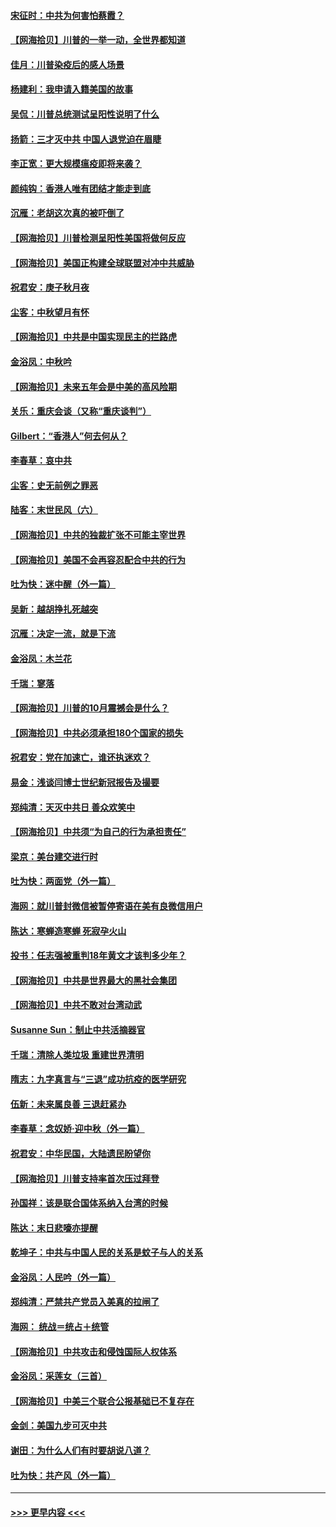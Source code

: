 #### [宋征时：中共为何害怕蔡霞？](../pages/nsc993/n12459097.md?t=10071902) 
#### [【网海拾贝】川普的一举一动，全世界都知道](../pages/nsc993/n12458825.md?t=10071902) 
#### [佳月：川普染疫后的感人场景](../pages/nsc993/n12456994.md?t=10071902) 
#### [杨建利：我申请入籍美国的故事](../pages/nsc993/n12455635.md?t=10071902) 
#### [吴侃：川普总统测试呈阳性说明了什么](../pages/nsc993/n12451869.md?t=10071902) 
#### [扬箭：三才灭中共 中国人退党迫在眉睫](../pages/nsc993/n12451842.md?t=10071902) 
#### [李正宽：更大规模瘟疫即将来袭？](../pages/nsc993/n12451455.md?t=10071902) 
#### [颜纯钩：香港人唯有团结才能走到底](../pages/nsc993/n12450870.md?t=10071902) 
#### [沉雁：老胡这次真的被吓倒了](../pages/nsc993/n12449796.md?t=10071902) 
#### [【网海拾贝】川普检测呈阳性美国将做何反应](../pages/nsc993/n12449042.md?t=10071902) 
#### [【网海拾贝】美国正构建全球联盟对冲中共威胁](../pages/nsc993/n12446580.md?t=10071902) 
#### [祝君安：庚子秋月夜](../pages/nsc993/n12445870.md?t=10071902) 
#### [尘客：中秋望月有怀](../pages/nsc993/n12444632.md?t=10071902) 
#### [【网海拾贝】中共是中国实现民主的拦路虎](../pages/nsc993/n12443573.md?t=10071902) 
#### [金浴凤：中秋吟](../pages/nsc993/n12441773.md?t=10071902) 
#### [【网海拾贝】未来五年会是中美的高风险期](../pages/nsc993/n12440760.md?t=10071902) 
#### [关乐：重庆会谈（又称“重庆谈判”）](../pages/nsc993/n12437525.md?t=10071902) 
#### [Gilbert：“香港人”何去何从？](../pages/nsc993/n12435894.md?t=10071902) 
#### [李春草：哀中共](../pages/nsc993/n12435874.md?t=10071902) 
#### [尘客：史无前例之罪恶](../pages/nsc993/n12435762.md?t=10071902) 
#### [陆客：末世民风（六）](../pages/nsc993/n12435354.md?t=10071902) 
#### [【网海拾贝】中共的独裁扩张不可能主宰世界](../pages/nsc993/n12435151.md?t=10071902) 
#### [【网海拾贝】美国不会再容忍配合中共的行为](../pages/nsc993/n12433808.md?t=10071902) 
#### [吐为快：迷中醒（外一篇）](../pages/nsc993/n12433585.md?t=10071902) 
#### [吴新：越胡挣扎死越突](../pages/nsc993/n12433562.md?t=10071902) 
#### [沉雁：决定一流，就是下流](../pages/nsc993/n12432128.md?t=10071902) 
#### [金浴凤：木兰花](../pages/nsc993/n12432124.md?t=10071902) 
#### [千瑞：寥落](../pages/nsc993/n12432071.md?t=10071902) 
#### [【网海拾贝】川普的10月震撼会是什么？](../pages/nsc993/n12431624.md?t=10071902) 
#### [【网海拾贝】中共必须承担180个国家的损失](../pages/nsc993/n12428893.md?t=10071902) 
#### [祝君安：党在加速亡，谁还执迷欢？](../pages/nsc993/n12428652.md?t=10071902) 
#### [易金：浅谈闫博士世纪新冠报告及撮要](../pages/nsc993/n12426822.md?t=10071902) 
#### [郑纯清：天灭中共日 善众欢笑中](../pages/nsc993/n12426784.md?t=10071902) 
#### [【网海拾贝】中共须“为自己的行为承担责任”](../pages/nsc993/n12426067.md?t=10071902) 
#### [梁京：美台建交进行时](../pages/nsc993/n12424066.md?t=10071902) 
#### [吐为快：两面党（外一篇）](../pages/nsc993/n12424043.md?t=10071902) 
#### [海网：就川普封微信被暂停寄语在美有良微信用户](../pages/nsc993/n12424021.md?t=10071902) 
#### [陈达：寒蝉造寒蝉 死寂孕火山](../pages/nsc993/n12423958.md?t=10071902) 
#### [投书：任志强被重判18年黄文才该判多少年？](../pages/nsc993/n12423672.md?t=10071902) 
#### [【网海拾贝】中共是世界最大的黑社会集团](../pages/nsc993/n12423543.md?t=10071902) 
#### [【网海拾贝】中共不敢对台湾动武](../pages/nsc993/n12421418.md?t=10071902) 
#### [Susanne Sun：制止中共活摘器官](../pages/nsc993/n12419654.md?t=10071902) 
#### [千瑞：清除人类垃圾 重建世界清明](../pages/nsc993/n12419414.md?t=10071902) 
#### [隋志：九字真言与“三退”成功抗疫的医学研究](../pages/nsc993/n12419248.md?t=10071902) 
#### [伍新：未来属良善 三退赶紧办](../pages/nsc993/n12418496.md?t=10071902) 
#### [李春草：念奴娇·迎中秋（外一篇）](../pages/nsc993/n12418465.md?t=10071902) 
#### [祝君安：中华民国，大陆遗民盼望你](../pages/nsc993/n12418089.md?t=10071902) 
#### [【网海拾贝】川普支持率首次压过拜登](../pages/nsc993/n12418050.md?t=10071902) 
#### [孙国祥：该是联合国体系纳入台湾的时候](../pages/nsc993/n12417369.md?t=10071902) 
#### [陈达：末日悲嚎亦提醒](../pages/nsc993/n12416736.md?t=10071902) 
#### [乾坤子：中共与中国人民的关系是蚊子与人的关系](../pages/nsc993/n12416632.md?t=10071902) 
#### [金浴凤：人民吟（外一篇）](../pages/nsc993/n12416567.md?t=10071902) 
#### [郑纯清：严禁共产党员入美真的拉闸了](../pages/nsc993/n12416550.md?t=10071902) 
#### [海网： 统战＝统占＋统管](../pages/nsc993/n12416404.md?t=10071902) 
#### [【网海拾贝】中共攻击和侵蚀国际人权体系](../pages/nsc993/n12416250.md?t=10071902) 
#### [金浴凤：采莲女（三首）](../pages/nsc993/n12415517.md?t=10071902) 
#### [【网海拾贝】中美三个联合公报基础已不复存在](../pages/nsc993/n12415054.md?t=10071902) 
#### [金剑：美国九步可灭中共](../pages/nsc993/n12413183.md?t=10071902) 
#### [谢田：为什么人们有时要胡说八道？](../pages/nsc993/n12411861.md?t=10071902) 
#### [吐为快：共产风（外一篇）](../pages/nsc993/n12411761.md?t=10071902) 

----
#### [ >>> 更早内容 <<< ](../indexes/nsc993-earlier.md)
